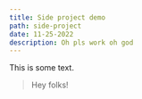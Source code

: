 ```yaml
---
title: Side project demo
path: side-project
date: 11-25-2022
description: Oh pls work oh god
---
```


This is some text.

> Hey folks!
